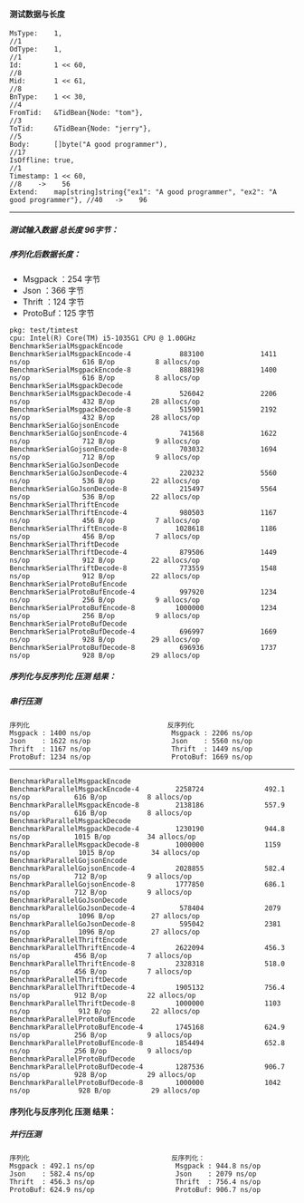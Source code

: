 #### 测试数据与长度

	MsType:    1,                                                                         //1
	OdType:    1,                                                                         //1
	Id:        1 << 60,                                                                   //8
	Mid:       1 << 61,                                                                   //8
	BnType:    1 << 30,                                                                   //4
	FromTid:   &TidBean{Node: "tom"},                                                     //3
	ToTid:     &TidBean{Node: "jerry"},                                                   //5
	Body:      []byte("A good programmer"),                                               //17
	IsOffline: true,                                                                      //1
	Timestamp: 1 << 60,                                                                   //8    ->    56
	Extend:    map[string]string{"ex1": "A good programmer", "ex2": "A good programmer"}, //40   ->    96

-------

##### 测试输入数据 总长度 96字节：

##### 序列化后数据长度：
* Msgpack ：254 字节
* Json    ：366 字节
* Thrift  ：124 字节
* ProtoBuf：125 字节

```text
pkg: test/timtest
cpu: Intel(R) Core(TM) i5-1035G1 CPU @ 1.00GHz
BenchmarkSerialMsgpackEncode
BenchmarkSerialMsgpackEncode-4            883100              1411 ns/op             616 B/op          8 allocs/op
BenchmarkSerialMsgpackEncode-8            888198              1400 ns/op             616 B/op          8 allocs/op
BenchmarkSerialMsgpackDecode
BenchmarkSerialMsgpackDecode-4            526042              2206 ns/op             432 B/op         28 allocs/op
BenchmarkSerialMsgpackDecode-8            515901              2192 ns/op             432 B/op         28 allocs/op
BenchmarkSerialGojsonEncode
BenchmarkSerialGojsonEncode-4             741568              1622 ns/op             712 B/op          9 allocs/op
BenchmarkSerialGojsonEncode-8             703032              1694 ns/op             712 B/op          9 allocs/op
BenchmarkSerialGoJsonDecode
BenchmarkSerialGoJsonDecode-4             220232              5560 ns/op             536 B/op         22 allocs/op
BenchmarkSerialGoJsonDecode-8             215497              5564 ns/op             536 B/op         22 allocs/op
BenchmarkSerialThriftEncode
BenchmarkSerialThriftEncode-4             980503              1167 ns/op             456 B/op          7 allocs/op
BenchmarkSerialThriftEncode-8            1028618              1186 ns/op             456 B/op          7 allocs/op
BenchmarkSerialThriftDecode
BenchmarkSerialThriftDecode-4             879506              1449 ns/op             912 B/op         22 allocs/op
BenchmarkSerialThriftDecode-8             773559              1548 ns/op             912 B/op         22 allocs/op
BenchmarkSerialProtoBufEncode
BenchmarkSerialProtoBufEncode-4           997920              1234 ns/op             256 B/op          9 allocs/op
BenchmarkSerialProtoBufEncode-8          1000000              1234 ns/op             256 B/op          9 allocs/op
BenchmarkSerialProtoBufDecode
BenchmarkSerialProtoBufDecode-4           696997              1669 ns/op             928 B/op         29 allocs/op
BenchmarkSerialProtoBufDecode-8           696936              1737 ns/op             928 B/op         29 allocs/op
```


##### 序列化与反序列化 压测 结果：

##### 串行压测
```text
序列化                                  反序列化
Msgpack : 1400 ns/op                    Msgpack : 2206 ns/op
Json    : 1622 ns/op                    Json    : 5560 ns/op
Thrift  : 1167 ns/op                    Thrift  : 1449 ns/op
ProtoBuf: 1234 ns/op                    ProtoBuf: 1669 ns/op
```

-------

```text
BenchmarkParallelMsgpackEncode
BenchmarkParallelMsgpackEncode-4         2258724               492.1 ns/op           616 B/op          8 allocs/op
BenchmarkParallelMsgpackEncode-8         2138186               557.9 ns/op           616 B/op          8 allocs/op
BenchmarkParallelMsgpackDecode
BenchmarkParallelMsgpackDecode-4         1230190               944.8 ns/op           1015 B/op         34 allocs/op
BenchmarkParallelMsgpackDecode-8         1000000               1159 ns/op            1015 B/op         34 allocs/op
BenchmarkParallelGojsonEncode
BenchmarkParallelGojsonEncode-4          2028855               582.4 ns/op           712 B/op          9 allocs/op
BenchmarkParallelGojsonEncode-8          1777850               686.1 ns/op           712 B/op          9 allocs/op
BenchmarkParallelGoJsonDecode
BenchmarkParallelGoJsonDecode-4           578404               2079 ns/op            1096 B/op         27 allocs/op
BenchmarkParallelGoJsonDecode-8           595042               2381 ns/op            1096 B/op         27 allocs/op
BenchmarkParallelThriftEncode
BenchmarkParallelThriftEncode-4          2622094               456.3 ns/op           456 B/op          7 allocs/op
BenchmarkParallelThriftEncode-8          2328318               518.0 ns/op           456 B/op          7 allocs/op
BenchmarkParallelThriftDecode
BenchmarkParallelThriftDecode-4          1905132               756.4 ns/op           912 B/op          22 allocs/op
BenchmarkParallelThriftDecode-8          1000000               1103 ns/op            912 B/op          22 allocs/op
BenchmarkParallelProtoBufEncode
BenchmarkParallelProtoBufEncode-4        1745168               624.9 ns/op           256 B/op          9 allocs/op
BenchmarkParallelProtoBufEncode-8        1854494               652.8 ns/op           256 B/op          9 allocs/op
BenchmarkParallelProtoBufDecode
BenchmarkParallelProtoBufDecode-4        1287536               906.7 ns/op           928 B/op          29 allocs/op
BenchmarkParallelProtoBufDecode-8        1000000               1042 ns/op            928 B/op          29 allocs/op
```


#### 序列化与反序列化 压测 结果：

##### 并行压测

```text
序列化                                   反序列化：
Msgpack : 492.1 ns/op                    Msgpack : 944.8 ns/op 
Json    : 582.4 ns/op                    Json    : 2079 ns/op  
Thrift  : 456.3 ns/op                    Thrift  : 756.4 ns/op 
ProtoBuf: 624.9 ns/op                    ProtoBuf: 906.7 ns/op
```
